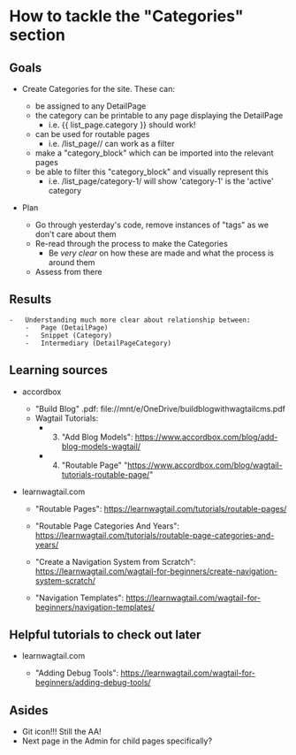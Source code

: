 # How to tackle the "Categories" section

## Goals

-   Create Categories for the site. These can:

    -   be assigned to any DetailPage
    -   the category can be printable to any page displaying the DetailPage
        -   i.e. {{ list_page.category }} should work!
    -   can be used for routable pages
        -   i.e. /list_page/<category>/ can work as a filter
    -   make a "category_block" which can be imported into the relevant pages
    -   be able to filter this "category_block" and visually represent this
        -   i.e. /list_page/category-1/ will show 'category-1' is the 'active' category

-   Plan

    -   Go through yesterday's code, remove instances of "tags" as we don't care about them

    *   Re-read through the process to make the Categories
        -   Be _very clear_ on how these are made and what the process is around them
    *   Assess from there

## Results

    -   Understanding much more clear about relationship between:
        -   Page (DetailPage)
        -   Snippet (Category)
        -   Intermediary (DetailPageCategory)

## Learning sources

-   accordbox

    -   "Build Blog" .pdf: file://mnt/e/OneDrive/buildblogwithwagtailcms.pdf
    -   Wagtail Tutorials:
        -   3. "Add Blog Models": https://www.accordbox.com/blog/add-blog-models-wagtail/
        -   4. "Routable Page" "https://www.accordbox.com/blog/wagtail-tutorials-routable-page/"

-   learnwagtail.com

    -   "Routable Pages": https://learnwagtail.com/tutorials/routable-pages/
    -   "Routable Page Categories And Years": https://learnwagtail.com/tutorials/routable-page-categories-and-years/

    -   "Create a Navigation System from Scratch": https://learnwagtail.com/wagtail-for-beginners/create-navigation-system-scratch/
    -   "Navigation Templates": https://learnwagtail.com/wagtail-for-beginners/navigation-templates/

## Helpful tutorials to check out later

-   learnwagtail.com

    -   "Adding Debug Tools": https://learnwagtail.com/wagtail-for-beginners/adding-debug-tools/

## Asides

-   Git icon!!! Still the AA!
-   Next page in the Admin for child pages specifically?

